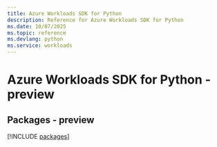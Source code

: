```yaml
---
title: Azure Workloads SDK for Python
description: Reference for Azure Workloads SDK for Python
ms.date: 10/07/2025
ms.topic: reference
ms.devlang: python
ms.service: workloads
---
```

# Azure Workloads SDK for Python - preview
## Packages - preview
[!INCLUDE [packages](workloads-index.md)]
